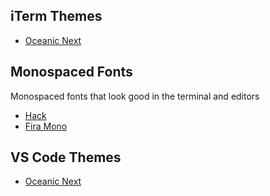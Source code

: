 ## iTerm Themes
* [Oceanic Next](https://github.com/mhartington/oceanic-next-iterm)

## Monospaced Fonts
Monospaced fonts that look good in the terminal and editors

* [Hack](https://github.com/source-foundry/Hack)
* [Fira Mono](https://fonts.google.com/specimen/Fira+Mono)

## VS Code Themes
* [Oceanic Next](https://github.com/voronianski/oceanic-next-color-scheme)
